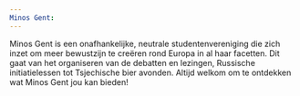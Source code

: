 ```yaml
---
Minos Gent:
---
```

Minos Gent is een onafhankelijke, neutrale studentenvereniging die zich inzet om meer bewustzijn te creëren rond Europa in al haar facetten. Dit gaat van het organiseren van de debatten en lezingen, Russische initiatielessen tot Tsjechische bier avonden. Altijd welkom om te ontdekken wat Minos Gent jou kan bieden!